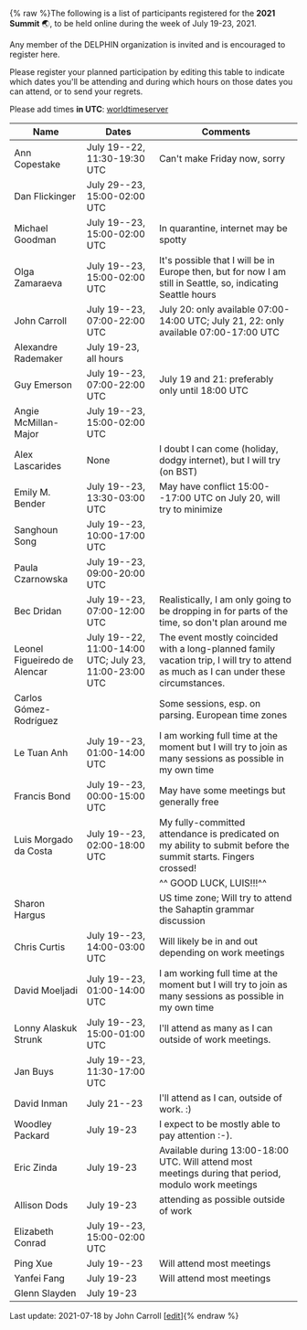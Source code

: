 {% raw %}The following is a list of participants registered for the **2021 Summit** 🌏, to be held
online during the week of July 19-23, 2021. 

Any member of the DELPHIN organization is invited and is encouraged to register here.

Please register your planned
participation by editing this table to indicate which dates you'll be
attending and during which hours on those dates you can attend, or
to send your regrets.

Please add times **in UTC**:
[worldtimeserver](https://www.worldtimeserver.com/meeting-planner-times.aspx?&L0=UTC&Day=13&Mon=7&Y=2020&L1=US-WA&L2=SG&L3=BR-RJ&L4=&L5=&L6=&L7=)

| Name | Dates | Comments |
-------|------ | ---------|
|Ann Copestake | July 19--22, 11:30-19:30 UTC | Can't make Friday now, sorry |
|Dan Flickinger | July 29--23, 15:00-02:00 UTC | |
|Michael Goodman | July 19--23, 15:00-02:00 UTC | In quarantine, internet may be spotty |
|Olga Zamaraeva | July 19--23, 15:00-02:00 UTC | It's possible that I will be in Europe then, but for now I am still in Seattle, so, indicating Seattle hours |
|John Carroll | July 19--23, 07:00-22:00 UTC | July 20: only available 07:00-14:00 UTC; July 21, 22: only available 07:00-17:00 UTC |
|Alexandre Rademaker| July 19-23, all hours | |
|Guy Emerson | July 19--23, 07:00-22:00 UTC | July 19 and 21: preferably only until 18:00 UTC |
|Angie McMillan-Major| July 19--23, 15:00-02:00 UTC ||
|Alex Lascarides | None | I doubt I can come (holiday, dodgy internet), but I will try (on BST) |
|Emily M. Bender | July 19--23, 13:30-03:00 UTC | May have conflict 15:00--17:00 UTC on July 20, will try to minimize |
|Sanghoun Song | July 19--23, 10:00-17:00 UTC | |
|Paula Czarnowska| July 19--23, 09:00-20:00 UTC | |
|Bec Dridan | July 19--23, 07:00-12:00 UTC | Realistically, I am only going to be dropping in for parts of the time, so don't plan around me |
|Leonel Figueiredo de Alencar | July 19--22, 11:00-14:00 UTC; July 23, 11:00-23:00 UTC | The event mostly coincided with a long-planned family vacation trip, I will try to attend as much as I can under these circumstances. |
|Carlos Gómez-Rodríguez | | Some sessions, esp. on parsing. European time zones |
| Le Tuan Anh | July 19--23, 01:00-14:00 UTC | I am working full time at the moment but I will try to join as many sessions as possible in my own time |
|Francis Bond | July 19--23, 00:00-15:00 UTC |May have some meetings but generally free|
|Luis Morgado da Costa | July 19--23, 02:00-18:00 UTC |My fully-committed attendance is predicated on my ability to submit before the summit starts. Fingers crossed!|
| | |^^ GOOD LUCK, LUIS!!!^^ |
| Sharon Hargus | | US time zone; Will try to attend the Sahaptin grammar discussion |
| Chris Curtis | July 19--23, 14:00-03:00 UTC |Will likely be in and out depending on work meetings |
| David Moeljadi | July 19--23, 01:00-14:00 UTC | I am working full time at the moment but I will try to join as many sessions as possible in my own time |
| Lonny Alaskuk Strunk | July 19--23, 15:00-01:00 UTC | I'll attend as many as I can outside of work meetings. |
| Jan Buys | July 19--23, 11:30-17:00 UTC | |
| David Inman | July 21--23 | I'll attend as I can, outside of work. :) |
| Woodley Packard | July 19-23 | I expect to be mostly able to pay attention :-). |
| Eric Zinda | July 19-23 | Available during 13:00-18:00 UTC. Will attend most meetings during that period, modulo work meetings |
| Allison Dods | July 19-23 | attending as possible outside of work |
| Elizabeth Conrad | July 19--23, 15:00-02:00 UTC ||
| Ping Xue | July 19--23 | Will attend most meetings |
| Yanfei Fang| July 19-23 | Will attend most meetings |
| Glenn Slayden | July 19-23 | |

Last update: 2021-07-18 by John Carroll [[edit](https://github.com/delph-in/docs/wiki/Virtual2021Participants/_edit)]{% endraw %}